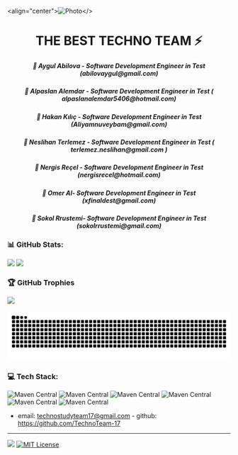
<align="center">![Photo](https://github.com/TechnoTeam-17/TechnoTeam-17/assets/142696425/4a95d568-b450-45c1-b793-40a07e30ae70)</> 






<h1 align="center">THE BEST TECHNO TEAM ⚡</h1> 
                                        
<h5 align="center">👋 Aygul Abilova - Software Development Engineer in Test (abilovaygul@gmail.com) </h5> 
<h5 align="center">👋 Alpaslan Alemdar - Software Development Engineer in Test ( alpaslanalemdar5406@hotmail.com)</h5> 
<h5 align="center">👋 Hakan Kılıç - Software Development Engineer in Test (Aliyamnuveybam@gmail.com)</h5> 
<h5 align="center">👋 Neslihan Terlemez - Software Development Engineer in Test ( terlemez.neslihan@gmail.com )</h5> 
<h5 align="center">👋 Nergis Reçel - Software Development Engineer in Test (nergisrecel@hotmail.com)</h5> 
<h5 align="center">👋 Omer Al- Software Development Engineer in Test (xfinaldest@gmail.com)</h5> 
<h5 align="center">👋 Sokol Rrustemi- Software Development Engineer in Test (sokolrrustemi@gmail.com)</h5> 


### 📊 GitHub Stats:
![](https://github-readme-stats.vercel.app/api?username=TechnoTeam-17&theme=dark&include_all_commits=true&count_private=true)
![](https://github-readme-stats.vercel.app/api/top-langs/?username=TechnoTeam-17&theme=dark&hide=javascript,html&include_all_commits=true&count_private=true)

### 🏆 GitHub Trophies
 ![](https://github-profile-trophy.vercel.app/?username=TechnoTeam-17&theme=radical&no-frame=true&no-bg=false&margin-w=4)
 
 ![](https://github.com/BEPb/BEPb/raw/output/github-contribution-grid-snake.svg)

### 💻 Tech Stack:
![Maven Central](https://img.shields.io/maven-central/v/org.seleniumhq.selenium/selenium-java?versionSuffix=4.11.0&label=Selenium)
![Maven Central](https://img.shields.io/maven-central/v/io.cucumber/cucumber-java?versionSuffix=7.9.0&label=Cucumber)
![Maven Central](https://img.shields.io/maven-central/v/org.testng/testng?versionSuffix=7.7.0&label=TestNG)
![Maven Central](https://img.shields.io/maven-central/v/org.slf4j/slf4j-api?versionSuffix=1.8.0-beta2&label=Slf4j)
![Maven Central](https://img.shields.io/maven-central/v/org.apache.commons/commons-lang3?versionSuffix=3.12.0&label=Apache%20Commons)
![Maven Central](https://img.shields.io/maven-central/v/tech.grasshopper/extentreports-cucumber7-adapter?versionSuffix=1.9.2&label=Grashopper)


- email:  technostudyteam17@gmail.com - github: https://github.com/TechnoTeam-17
---

[![](https://visitor-badge.laobi.icu/badge?page_id=TechnoTeam-17)](#)
[![MIT License](https://img.shields.io/badge/License-MIT-green.svg)](https://choosealicense.com/licenses/mit/)








